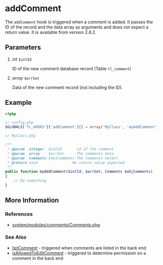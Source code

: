 # addComment


The `addComment` hook is triggered when a comment is added. It passes the ID of the record and the data array as arguments and does not expect a return value. It is available from version 2.8.2.


## Parameters 

1. *int* `$intId`

	ID of the new comment database record (Table `tl_comment`)

2. *array* `$arrSet`

	Data of the new comment record (not including the ID).


## Example 

```php
<?php

// config.php
$GLOBALS['TL_HOOKS']['addComment'][] = array('MyClass', 'myAddComment');

// MyClass.php

/**
 * @param  integer  $intId       id of the comment
 * @param  array    $arrSet      The comments data
 * @param  Comments $objComments The Comments object
 * @return void                No return value expected
 */
public function myAddComment($intId, $arrSet, Comments $objComments)
{
    // Do something
}
```


## More Information


### References

- [system/modules/comments/Comments.php](https://github.com/contao/core/blob/2.11.7/system/modules/comments/Comments.php#L327)


### See Also

- [listComment](listComments.md) - triggered when comments are listed in the back end
- [isAllowedToEditComment](isAllowedToEditComment.md) - triggered to determine permission on a comment in the back end
